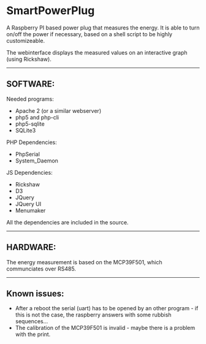 # SmartPowerPlug
A Raspberry PI based power plug that measures the energy.
It is able to turn on/off the power if necessary, based on a shell script to be highly customizeable.

The webinterface displays the measured values on an interactive graph (using Rickshaw).

------------------------------------------------------------------------
SOFTWARE:
------------------------------------------------------------------------
Needed programs:
 - Apache 2 (or a similar webserver)
 - php5 and php-cli
 - php5-sqlite
 - SQLite3

PHP Dependencies:
 - PhpSerial
 - System_Daemon
 
JS Dependencies:
 - Rickshaw
 - D3
 - JQuery
 - JQuery UI
 - Menumaker

All the dependencies are included in the source.


------------------------------------------------------------------------
HARDWARE:
------------------------------------------------------------------------
The energy measurement is based on the MCP39F501, which communciates over RS485.

------------------------------------------------------------------------
Known issues:
------------------------------------------------------------------------
- After a reboot the serial (uart) has to be opened by an other program - if this is not the case, the raspberry answers with some rubbish sequences...
- The calibration of the MCP39F501 is invalid - maybe there is a problem with the print.
